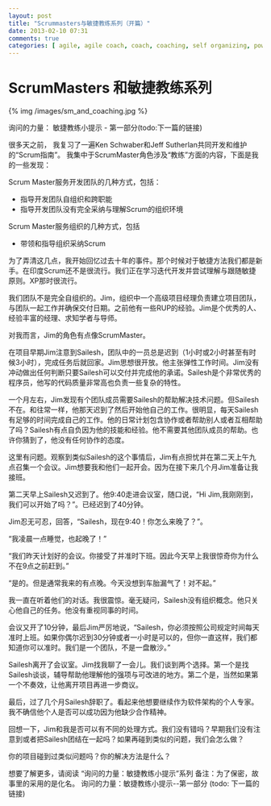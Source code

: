 ```yaml
---
layout: post
title: "Scrummasters与敏捷教练系列（开篇）"
date: 2013-02-10 07:31
comments: true
categories: [ agile, agile coach, coach, coaching, self organizing, power of inquiry, Ken Schwaber, Jeff Sutherlan, Scrum Guide, agile tour ]
---
```


ScrumMasters 和敏捷教练系列
===

{% img /images/sm_and_coaching.jpg %}

询问的力量： 敏捷教练小提示 - 第一部分(todo:下一篇的链接)

很多天之前， 我复习了一遍Ken Schwaber和Jeff Sutherlan共同开发和维护的“Scrum指南”。 我集中于ScrumMaster角色涉及“教练”方面的内容，下面是我的一些发现：

Scrum Master服务开发团队的几种方式，包括：

- 指导开发团队自组织和跨职能
- 指导开发团队没有完全采纳与理解Scrum的组织环境

Scrum Master服务组织的几种方式，包括
     
- 带领和指导组织采纳Scrum

为了弄清这几点，我开始回忆过去十年的事件。那个时候对于敏捷方法我们都是新手。在印度Scrum还不是很流行。我们正在学习迭代开发并尝试理解与跟随敏捷原则。XP那时很流行。

<!-- more -->

我们团队不是完全自组织的。Jim，组织中一个高级项目经理负责建立项目团队，与团队一起工作并确保交付日期。之前他有一些RUP的经验。Jim是个优秀的人、经验丰富的经理、求知学者与导师。

对我而言，Jim的角色有点像ScrumMaster。

在项目早期Jim注意到Sailesh，团队中的一员总是迟到（1小时或2小时甚至有时候3小时），完成任务后就回家。Jim思想很开放。他主张弹性工作时间。Jim没有冲动做出任何判断只要Sailesh可以交付并完成他的承诺。Sailesh是个非常优秀的程序员，他写的代码质量非常高也负责一些复杂的特性。

一个月左右，Jim发现有个团队成员需要Sailesh的帮助解决技术问题。但Sailesh不在。和往常一样，他那天迟到了然后开始他自己的工作。很明显，每天Sailesh有足够的时间完成自己的工作。他的日常计划包含协作或者帮助别人或者互相帮助了吗？Sailesh有点自负因为他的技能和经验。他不需要其他团队成员的帮助。也许你猜到了，他没有任何协作的态度。

这里有问题。观察到类似Sailesh的这个事情后，Jim有点担忧并在第二天上午九点召集一个会议。Jim想要我和他们一起开会。因为在接下来几个月Jim准备让我接班。

第二天早上Sailesh又迟到了。他9:40走进会议室，随口说，“Hi Jim,我刚刚到，我们可以开始了吗？”。已经迟到了40分钟。

Jim忍无可忍，回答，“Sailesh，现在9:40！你怎么来晚了？”。

“我凌晨一点睡觉，也起晚了！”

“我们昨天计划好的会议。你接受了并准时下班。因此今天早上我很惊奇你为什么不在9点之前赶到。”

“是的。但是通常我来的有点晚。今天没想到车胎漏气了！对不起。”

我一直在听着他们的对话。我很震惊。毫无疑问，Sailesh没有组织概念。他只关心他自己的任务。他没有重视同事的时间。

会议又开了10分钟，最后Jim严厉地说，“Sailesh，你必须按照公司规定时间每天准时上班。如果你偶尔迟到30分钟或者一小时是可以的，但你一直这样，我们都知道你可以准时。我们是一个团队，不是一盘散沙。”

Sailesh离开了会议室。Jim找我聊了一会儿。我们谈到两个选择。第一个是找Sailesh谈谈，辅导帮助他理解他的强项与可改进的地方。第二个是，当然如果第一个不奏效，让他离开项目再进一步商议。

最后，过了几个月Sailesh辞职了。看起来他想要继续作为软件架构的个人专家。我不确信他个人是否可以成功因为他缺少合作精神。

回想一下，Jim和我是否可以有不同的处理方式。我们没有错吗？早期我们没有注意到或者把Sailesh团结在一起吗？如果再碰到类似的问题，我们会怎么做？

你的项目碰到过类似问题吗？你的解决方法是什么？

想要了解更多，请阅读 “询问的力量：敏捷教练小提示”系列
备注：为了保密，故事里的采用的是化名。
询问的力量：敏捷教练小提示--第一部分 (todo: 下一篇的链接)
